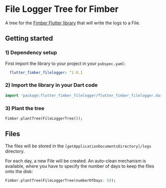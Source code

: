 
# File Logger Tree for Fimber  
  
A tree for the [Fimber Flutter library](https://pub.dev/packages/flutter_fimber) that will write the logs to a File.  

## Getting started
### 1) Dependency setup
  
First import the library to your project in your `pubspec.yaml`:  
  
```yaml
  flutter_fimber_filelogger: ^1.0.1
```

### 2) Import the library in your Dart code

```dart
import 'package:flutter_fimber_filelogger/flutter_fimber_filelogger.dart';
```  

### 3) Plant the tree  
  
```dart
Fimber.plantTree(FileLoggerTree());  
```  
  
## Files

The files will be stored in the `[getApplicationDocumentsDirectory]/logs` directory.

For each day, a new File will be created.
An auto-clean mechanism is available, where you have to specify the number of days to keep the files onto the disk:

```dart
Fimber.plantTree(FileLoggerTree(numberOfDays: 5));  
```  
